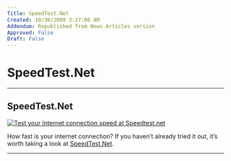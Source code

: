 ```yaml
---
Title: SpeedTest.Net
Created: 10/30/2009 3:27:06 AM
Addendum: Republished from News Articles version
Approved: False
Draft: False
---
```

# SpeedTest.Net

---

## SpeedTest.Net

[![Test your Internet connection speed at Speedtest.net](http://www.speedtest.net/images/link120x60.gif)](http://www.speedtest.net/index.php?link=1)


How fast is your internet connection? If you haven’t already tried it out, it’s worth taking a look at [SpeedTest.Net](http://www.speedtest.net/index.php).


<script src="/DesktopModules/itcMetaPost/js/m.js" type="text/javascript"></script>


---

